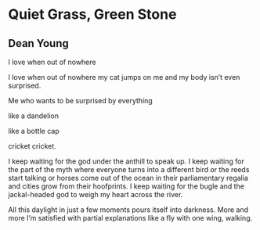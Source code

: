 # Quiet Grass, Green Stone
## Dean Young
I love when out of nowhere

I love when out of nowhere
my cat jumps on me
and my body isn’t even surprised.

Me who wants to be surprised by everything

like a dandelion

like a bottle cap

cricket cricket.

I keep waiting for the god under the anthill to speak up.
I keep waiting for the part of the myth
where everyone turns into a different bird
or the reeds start talking
or horses come out of the ocean
in their parliamentary regalia
and cities grow from their hoofprints.
I keep waiting for the bugle
and the jackal-headed god to weigh my heart across the river.

All this daylight in just a few moments
pours itself into darkness. More and more
I’m satisfied with partial explanations
like a fly with one wing, walking.